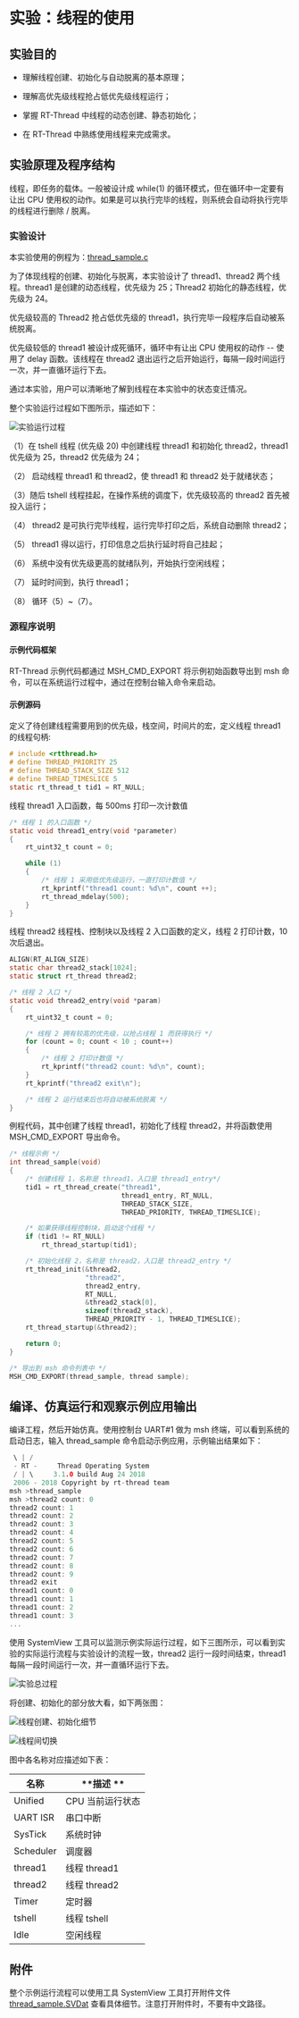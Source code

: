 实验：线程的使用
================

实验目的
--------

-   理解线程创建、初始化与自动脱离的基本原理；

-   理解高优先级线程抢占低优先级线程运行；

-   掌握 RT-Thread 中线程的动态创建、静态初始化；

-   在 RT-Thread 中熟练使用线程来完成需求。

实验原理及程序结构
------------------

线程，即任务的载体。一般被设计成 while(1) 的循环模式，但在循环中一定要有让出 CPU 使用权的动作。如果是可以执行完毕的线程，则系统会自动将执行完毕的线程进行删除 / 脱离。

### 实验设计

本实验使用的例程为：[thread_sample.c](https://github.com/RT-Thread-packages/kernel-sample/blob/v0.2.0/thread_sample.c)

为了体现线程的创建、初始化与脱离，本实验设计了 thread1、thread2 两个线程。thread1 是创建的动态线程，优先级为 25；Thread2 初始化的静态线程，优先级为 24。

优先级较高的 Thread2 抢占低优先级的 thread1，执行完毕一段程序后自动被系统脱离。

优先级较低的 thread1 被设计成死循环，循环中有让出 CPU 使用权的动作 -- 使用了 delay 函数。该线程在 thread2 退出运行之后开始运行，每隔一段时间运行一次，并一直循环运行下去。

通过本实验，用户可以清晰地了解到线程在本实验中的状态变迁情况。

整个实验运行过程如下图所示，描述如下：

![实验运行过程](figures/process.png)

（1）在 tshell 线程 (优先级 20) 中创建线程 thread1 和初始化 thread2，thread1 优先级为 25，thread2 优先级为 24；

（2） 启动线程 thread1 和 thread2，使 thread1 和 thread2 处于就绪状态；

（3）随后 tshell 线程挂起，在操作系统的调度下，优先级较高的 thread2 首先被投入运行；

（4） thread2 是可执行完毕线程，运行完毕打印之后，系统自动删除 thread2；

（5） thread1 得以运行，打印信息之后执行延时将自己挂起；

（6） 系统中没有优先级更高的就绪队列，开始执行空闲线程；

（7） 延时时间到，执行 thread1；

（8） 循环（5）~（7）。

### 源程序说明

#### 示例代码框架

RT-Thread 示例代码都通过 MSH_CMD_EXPORT 将示例初始函数导出到 msh 命令，可以在系统运行过程中，通过在控制台输入命令来启动。

#### 示例源码

定义了待创建线程需要用到的优先级，栈空间，时间片的宏，定义线程 thread1 的线程句柄:

```c
# include <rtthread.h>
# define THREAD_PRIORITY 25
# define THREAD_STACK_SIZE 512
# define THREAD_TIMESLICE 5
static rt_thread_t tid1 = RT_NULL;
```

线程 thread1 入口函数，每 500ms 打印一次计数值

```c
/* 线程 1 的入口函数 */
static void thread1_entry(void *parameter)
{
    rt_uint32_t count = 0;

    while (1)
    {
        /* 线程 1 采用低优先级运行，一直打印计数值 */
        rt_kprintf("thread1 count: %d\n", count ++);
        rt_thread_mdelay(500);
    }
}
```

线程 thread2 线程栈、控制块以及线程 2 入口函数的定义，线程 2 打印计数，10 次后退出。

```c
ALIGN(RT_ALIGN_SIZE)
static char thread2_stack[1024];
static struct rt_thread thread2;

/* 线程 2 入口 */
static void thread2_entry(void *param)
{
    rt_uint32_t count = 0;

    /* 线程 2 拥有较高的优先级，以抢占线程 1 而获得执行 */
    for (count = 0; count < 10 ; count++)
    {
        /* 线程 2 打印计数值 */
        rt_kprintf("thread2 count: %d\n", count);
    }
    rt_kprintf("thread2 exit\n");

    /* 线程 2 运行结束后也将自动被系统脱离 */
}
```

例程代码，其中创建了线程 thread1，初始化了线程 thread2，并将函数使用 MSH_CMD_EXPORT 导出命令。

```c
/* 线程示例 */
int thread_sample(void)
{
    /* 创建线程 1，名称是 thread1，入口是 thread1_entry*/
    tid1 = rt_thread_create("thread1",
                            thread1_entry, RT_NULL,
                            THREAD_STACK_SIZE,
                            THREAD_PRIORITY, THREAD_TIMESLICE);

    /* 如果获得线程控制块，启动这个线程 */
    if (tid1 != RT_NULL)
        rt_thread_startup(tid1);

    /* 初始化线程 2，名称是 thread2，入口是 thread2_entry */
    rt_thread_init(&thread2,
                   "thread2",
                   thread2_entry,
                   RT_NULL,
                   &thread2_stack[0],
                   sizeof(thread2_stack),
                   THREAD_PRIORITY - 1, THREAD_TIMESLICE);
    rt_thread_startup(&thread2);

    return 0;
}

/* 导出到 msh 命令列表中 */
MSH_CMD_EXPORT(thread_sample, thread sample);
```

编译、仿真运行和观察示例应用输出
--------------------------------

编译工程，然后开始仿真。使用控制台 UART#1 做为 msh 终端，可以看到系统的启动日志，输入 thread_sample 命令启动示例应用，示例输出结果如下：

```c
 \ | /
 - RT -     Thread Operating System
 / | \     3.1.0 build Aug 24 2018
 2006 - 2018 Copyright by rt-thread team
msh >thread_sample
msh >thread2 count: 0
thread2 count: 1
thread2 count: 2
thread2 count: 3
thread2 count: 4
thread2 count: 5
thread2 count: 6
thread2 count: 7
thread2 count: 8
thread2 count: 9
thread2 exit
thread1 count: 0
thread1 count: 1
thread1 count: 2
thread1 count: 3
...
```

使用 SystemView 工具可以监测示例实际运行过程，如下三图所示，可以看到实验的实际运行流程与实验设计的流程一致，thread2 运行一段时间结束，thread1 每隔一段时间运行一次，并一直循环运行下去。

![实验总过程](figures/process1.png)

将创建、初始化的部分放大看，如下两张图：

![线程创建、初始化细节](figures/process2.png)

![线程间切换](figures/process3.png)

图中各名称对应描述如下表：

| **名称**  | **描述 **        |
|-----------|-----------------|
| Unified   | CPU 当前运行状态 |
| UART ISR  | 串口中断        |
| SysTick   | 系统时钟        |
| Scheduler | 调度器          |
| thread1   | 线程 thread1     |
| thread2   | 线程 thread2     |
| Timer     | 定时器          |
| tshell    | 线程 tshell      |
| Idle      | 空闲线程        |

附件
----

整个示例运行流程可以使用工具 SystemView 工具打开附件文件 [thread_sample.SVDat](https://www.rt-thread.org/document/site/tutorial/experimental-manual/thread_sample/thread_sample.SVDat) 查看具体细节。注意打开附件时，不要有中文路径。
